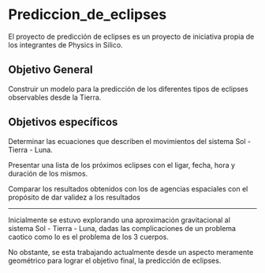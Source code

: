 # Prediccion_de_eclipses

El proyecto de predicción de eclipses es un proyecto de iniciativa propia de los integrantes de Physics in Silico.

## Objetivo General

Construir un modelo para la predicción de los diferentes tipos de eclipses observables desde la Tierra. 

## Objetivos específicos

Determinar las ecuaciones que describen el movimientos del sistema Sol - Tierra - Luna.

Presentar una lista de los próximos eclipses con el ligar, fecha, hora y duración de los mismos.

Comparar los resultados obtenidos con los de agencias espaciales con el propósito de dar validez a los resultados

---

Inicialmente se estuvo explorando una aproximación gravitacional al sistema Sol - Tierra - Luna, dadas las complicaciones de un problema caotico como lo es el problema de los 3 cuerpos.

 No obstante, se esta trabajando actualmente desde un aspecto meramente geométrico para lograr el objetivo final, la predicción de eclipses.
